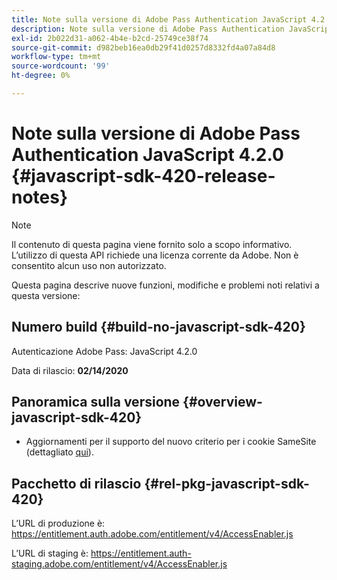 ```yaml
---
title: Note sulla versione di Adobe Pass Authentication JavaScript 4.2.0
description: Note sulla versione di Adobe Pass Authentication JavaScript 4.2.0
exl-id: 2b022d31-a062-4b4e-b2cd-25749ce38f74
source-git-commit: d982beb16ea0db29f41d0257d8332fd4a07a84d8
workflow-type: tm+mt
source-wordcount: '99'
ht-degree: 0%

---
```


# Note sulla versione di Adobe Pass Authentication JavaScript 4.2.0 {#javascript-sdk-420-release-notes}

>[!NOTE]
>
>Il contenuto di questa pagina viene fornito solo a scopo informativo. L’utilizzo di questa API richiede una licenza corrente da Adobe. Non è consentito alcun uso non autorizzato.

Questa pagina descrive nuove funzioni, modifiche e problemi noti relativi a questa versione:

## Numero build {#build-no-javascript-sdk-420}

Autenticazione Adobe Pass: JavaScript 4.2.0

Data di rilascio: **02/14/2020**


## Panoramica sulla versione {#overview-javascript-sdk-420}

* Aggiornamenti per il supporto del nuovo criterio per i cookie SameSite (dettagliato [qui](https://datatracker.ietf.org/doc/html/draft-ietf-httpbis-cookie-same-site-00)).


## Pacchetto di rilascio {#rel-pkg-javascript-sdk-420}

L’URL di produzione è: https://entitlement.auth.adobe.com/entitlement/v4/AccessEnabler.js

L’URL di staging è: https://entitlement.auth-staging.adobe.com/entitlement/v4/AccessEnabler.js
